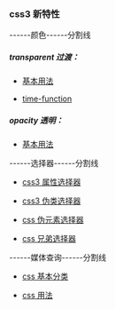### css3 新特性

**[](https://developer.mozilla.org/zh-CN/docs/Archive/CSS3)**

------颜色------分割线

##### transparent 过渡：

- [基本用法](https://developer.mozilla.org/zh-CN/docs/Web/CSS/transition)

- [time-function](https://developer.mozilla.org/en-US/docs/Web/CSS/timing-function)

##### opacity 透明：

- [基本用法](https://developer.mozilla.org/zh-CN/docs/Archive/CSS3)

------选择器------分割线

- [css3 属性选择器](https://www.w3school.com.cn/css/css_selector_attribute.asp)

- [css3 伪类选择器](https://www.runoob.com/css/css-pseudo-classes.html)

- [css 伪元素选择器](https://www.w3school.com.cn/css/css_pseudo_elements.asp)

- [css 兄弟选择器](https://www.w3school.com.cn/css/css_selector_adjacent_sibling.asp)

------媒体查询------分割线

- [css 基本分类](https://drafts.csswg.org/mediaqueries-3/)

- [css 用法](https://developer.mozilla.org/en-US/docs/Web/CSS/Media_Queries/Using_media_queries)
